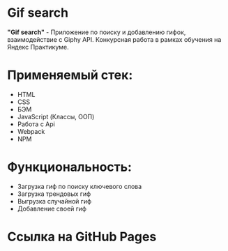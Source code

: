 # Gif search

**"Gif search"** - Приложение по поиску и добавлению гифок, взаимодействие с Giphy API. Конкурсная работа в рамках обучения на Яндекс Практикуме.

# Применяемый стек:
* HTML
* CSS
* БЭМ
* JavaScript (Классы, ООП)
* Работа с Api
* Webpack
* NPM

# Функциональность:
* Загрузка гиф по поиску ключевого слова
* Загрузка трендовых гиф
* Выгрузка случайной гиф
* Добавление своей гиф

# Ссылка на GitHub Pages
